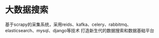 # 大数据搜索
基于scrapy的采集系统，采用reids、kafka、celery、rabbitmq、elasticsearch、mysql、django等技术
打造新生代的数据搜索和数据基础平台
